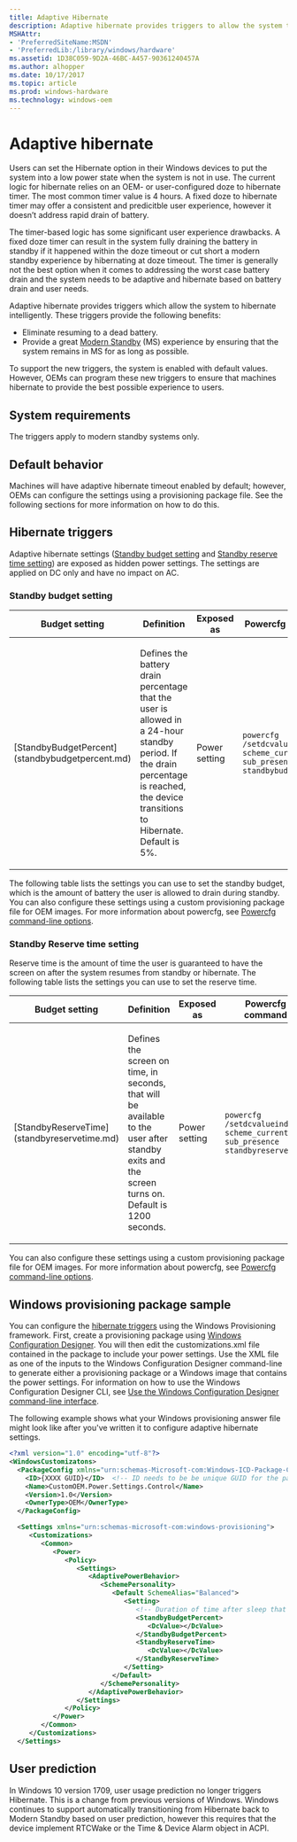 ```yaml
---
title: Adaptive Hibernate
description: Adaptive hibernate provides triggers to allow the system to hibernate intelligently.
MSHAttr:
- 'PreferredSiteName:MSDN'
- 'PreferredLib:/library/windows/hardware'
ms.assetid: 1D38C059-9D2A-46BC-A457-90361240457A
ms.author: alhopper
ms.date: 10/17/2017
ms.topic: article
ms.prod: windows-hardware
ms.technology: windows-oem
---
```

# Adaptive hibernate

Users can set the Hibernate option in their Windows devices to put the system into a low power state when the system is not in use. The current logic for hibernate relies on an OEM- or user-configured doze to hibernate timer. The most common timer value is 4 hours. A fixed doze to hibernate timer may offer a consistent and predicitble user experience, however it doesn’t address rapid drain of battery.

The timer-based logic has some significant user experience drawbacks. A fixed doze timer can result in the system fully draining the battery in standby if it happened within the doze timeout or cut short a modern standby experience by hibernating at doze timeout. The timer is generally not the best option when it comes to addressing the worst case battery drain and the system needs to be adaptive and hibernate based on battery drain and user needs.

Adaptive hibernate provides triggers which allow the system to hibernate intelligently. These triggers provide the following benefits:

* Eliminate resuming to a dead battery.
* Provide a great [Modern Standby](https://docs.microsoft.com/en-us/windows-hardware/design/device-experiences/modern-standby) (MS) experience by ensuring that the system remains in MS for as long as possible.

To support the new triggers, the system is enabled with default values. However, OEMs can program these new triggers to ensure that machines hibernate to provide the best possible experience to users.

## <span id="System_requirements"></span><span id="system_requirements"></span><span id="SYSTEM_REQUIREMENTS"></span>System requirements

The triggers apply to modern standby systems only.

## Default behavior

Machines will have adaptive hibernate timeout enabled by default; however, OEMs can configure the settings using a provisioning package file. See the following sections for more information on how to do this.

## <span id="hibernate_triggers"></span><span id="HIBERNATE_TRIGGERS"></span>Hibernate triggers

Adaptive hibernate settings ([Standby budget setting](#standby-budget-settings) and [Standby reserve time setting](#reserve-time-settings)) are exposed as hidden power settings. The settings are applied on DC only and have no impact on AC.

### <span id="standby_budget_settings"></span><span id="STANDBY_BUDGET_SETTINGS"></span>Standby budget setting

<table>
<colgroup>
<col width="25%" />
<col width="25%" />
<col width="25%" />
<col width="25%" />
</colgroup>
<thead>
<tr class="header">
<th>Budget setting</th>
<th>Definition</th>
<th>Exposed as</th>
<th>Powercfg command</th>
</tr>
</thead>
<tbody>
<tr class="odd">
<td><p>[StandbyBudgetPercent](standbybudgetpercent.md)</p></td>
<td><p>Defines the battery drain percentage that the user is allowed in a 24-hour standby period. If the drain percentage is reached, the device transitions to Hibernate. Default is 5%.</p></td>
<td><p>Power setting</p></td>
<td><p><code>powercfg /setdcvalueindex scheme_current sub_presence standbybudgetpercent</code></p></td>
</tr>
</tbody>
</table>

The following table lists the settings you can use to set the standby budget, which is the amount of battery the user is allowed to drain during standby.
You can also configure these settings using a custom provisioning package file for OEM images. For more information about powercfg, see [Powercfg command-line options](https://docs.microsoft.com/en-us/windows-hardware/design/device-experiences/powercfg-command-line-options).

### <span id="reserve_time_settings"></span><span id="RESERVE_TIME_SETTINGS"></span>Standby Reserve time setting

Reserve time is the amount of time the user is guaranteed to have the screen on after the system resumes from standby or hibernate. The following table lists the settings you can use to set the reserve time.

<table>
<colgroup>
<col width="25%" />
<col width="25%" />
<col width="25%" />
<col width="25%" />
</colgroup>
<thead>
<tr class="header">
<th>Budget setting</th>
<th>Definition</th>
<th>Exposed as</th>
<th>Powercfg command</th>
</tr>
</thead>
<tbody>
<tr class="odd">
<td><p>[StandbyReserveTime](standbyreservetime.md)</p></td>
<td><p>Defines the screen on time, in seconds, that will be available to the user after standby exits and the screen turns on. Default is 1200 seconds.</p></td>
<td><p>Power setting</p></td>
<td><p><code>powercfg /setdcvalueindex scheme_current sub_presence standbyreservetime</code></p></td>
</tr>
</tbody>
</table>

You can also configure these settings using a custom provisioning package file for OEM images. For more information about powercfg, see [Powercfg command-line options](https://docs.microsoft.com/en-us/windows-hardware/design/device-experiences/powercfg-command-line-options).

## <span id="Windows_provisioning_package_sample"></span><span id="windows_provisioning_package_sample"></span><span id="WINDOWS_PROVISIONING_PACKAGE_SAMPLE"></span>Windows provisioning package sample

You can configure the [hibernate triggers](#hibernate-triggers) using the Windows Provisioning framework. First, create a provisioning package using [Windows Configuration Designer](https://docs.microsoft.com/en-us/windows/configuration/provisioning-packages/provisioning-install-icd). You will then edit the customizations.xml file contained in the package to include your power settings. Use the XML file as one of the inputs to the Windows Configuration Designer command-line to generate either a provisioning package or a Windows image that contains the power settings. For information on how to use the Windows Configuration Designer CLI, see [Use the Windows Configuration Designer command-line interface](https://docs.microsoft.com/en-us/windows/configuration/provisioning-packages/provisioning-command-line).

The following example shows what your Windows provisioning answer file might look like after you've written it to configure adaptive hibernate settings.

```XML
<?xml version="1.0" encoding="utf-8"?>
<WindowsCustomizatons>
  <PackageConfig xmlns="urn:schemas-Microsoft-com:Windows-ICD-Package-Config.v1.0">
    <ID>{XXXX GUID}</ID>  <!-- ID needs to be be unique GUID for the package -->
    <Name>CustomOEM.Power.Settings.Control</Name>
    <Version>1.0</Version>
    <OwnerType>OEM</OwnerType>
  </PackageConfig>

  <Settings xmlns="urn:schemas-microsoft-com:windows-provisioning">
     <Customizations>
        <Common>
           <Power>
              <Policy>
                 <Settings>
                    <AdaptivePowerBehavior>
                       <SchemePersonality>
                          <Default SchemeAlias="Balanced">
                             <Setting>
                                <!-- Duration of time after sleep that the system automatically wakes and enters hibernate in seconds -->
                                <StandbyBudgetPercent>
                                   <DcValue></DcValue>
                                </StandbyBudgetPercent>
                                <StandbyReserveTime>
                                   <DcValue></DcValue>
                                </StandbyReserveTime>
                             </Setting>
                          </Default>
                       </SchemePersonality>
                    </AdaptivePowerBehavior>
                 </Settings>
              </Policy>
           </Power>
        </Common>
     </Customizations>
  </Settings>
```

## <span id="User_prediction"></span><span id="user_prediction"></span><span id="USER_PREDICTION"></span>User prediction

In Windows 10 version 1709, user usage prediction no longer triggers Hibernate. This is a change from previous versions of Windows. Windows continues to support automatically transitioning from Hibernate back to Modern Standby based on user prediction, however this requires that the device implement RTCWake or the Time & Device Alarm object in ACPI.
